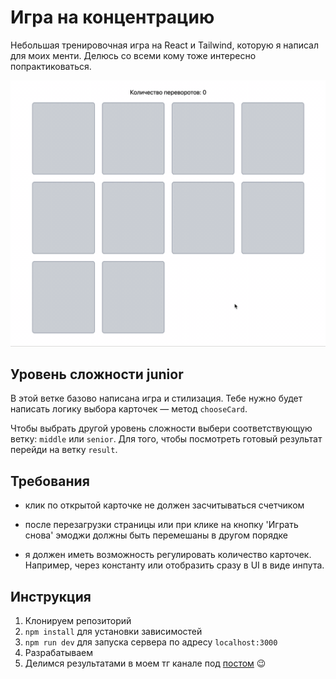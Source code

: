 # Игра на концентрацию

Небольшая тренировочная игра на React и Tailwind, которую я написал для моих менти. Делюсь со всеми кому тоже интересно попрактиковаться.

![Concentration game](./public/concentration-game.gif)

## Уровень сложности junior

В этой ветке базово написана игра и стилизация. Тебе нужно будет написать логику выбора карточек — метод `chooseCard`.

Чтобы выбрать другой уровень сложности выбери соответствующую ветку: `middle` или `senior`. Для того, чтобы посмотреть готовый результат перейди на ветку `result`.

## Требования

- клик по открытой карточке не должен засчитываться счетчиком

- после перезагрузки страницы или при клике на кнопку 'Играть снова' эмоджи должны быть перемешаны в другом порядке

- я должен иметь возможность регулировать количество карточек. Например, через константу или отобразить сразу в UI в виде инпута.

## Инструкция

1. Клонируем репозиторий
2. `npm install` для установки зависимостей
3. `npm run dev` для запуска сервера по адресу `localhost:3000`
4. Разрабатываем
5. Делимся результатами в моем тг канале под [постом](https://t.me/ze1enovsky_channel/47) 😉
